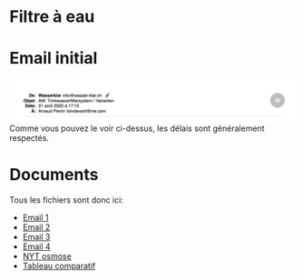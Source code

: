 # Filtre à eau

# Email initial
![](Pasted%20image%2020231021105144.png)
Comme vous pouvez le voir ci-dessus, les délais sont généralement respectés.

# Documents
Tous les fichiers sont donc ici:
- [Email 1](2023-08-31_Wasserklar.pdf)
- [Email 2](2023-09-12_TrinkWasser.pdf)
- [Email 3](2023-09-12_Trinkwasser_wb40_wb41.pdf)
- [Email 4](2023-09-14_laufenden_kosten.pdf)
- [NYT osmose](Filtrage_NYT_(dont_osmose).pdf)
- [Tableau comparatif](Comparatif_efficacite.pdf)
